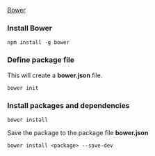 [Bower](http://bower.io/)
### Install Bower
```
npm install -g bower
```

### Define package file
This will create a **bower.json** file.
```
bower init
```

### Install packages and dependencies
```
bower install
```

Save the package to the package file **bower.json**
```
bower install <package> --save-dev
```

